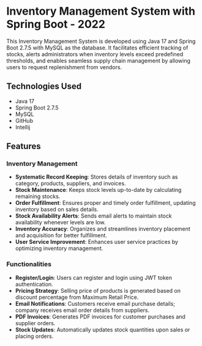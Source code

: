 # Inventory Management System with Spring Boot - 2022

This Inventory Management System is developed using Java 17 and Spring Boot 2.7.5 with MySQL as the database. It facilitates efficient tracking of stocks, alerts administrators when inventory levels exceed predefined thresholds, and enables seamless supply chain management by allowing users to request replenishment from vendors. 

## Technologies Used

- Java 17
- Spring Boot 2.7.5
- MySQL
- GitHub
- Intellij

## Features

### Inventory Management

- **Systematic Record Keeping**: Stores details of inventory such as category, products, suppliers, and invoices.
- **Stock Maintenance**: Keeps stock levels up-to-date by calculating remaining stocks.
- **Order Fulfillment**: Ensures proper and timely order fulfillment, updating inventory based on sales details.
- **Stock Availability Alerts**: Sends email alerts to maintain stock availability whenever levels are low.
- **Inventory Accuracy**: Organizes and streamlines inventory placement and acquisition for better fulfillment.
- **User Service Improvement**: Enhances user service practices by optimizing inventory management.

### Functionalities

- **Register/Login**: Users can register and login using JWT token authentication.
- **Pricing Strategy**: Selling price of products is generated based on discount percentage from Maximum Retail Price.
- **Email Notifications**: Customers receive email purchase details; company receives email order details from suppliers.
- **PDF Invoices**: Generates PDF invoices for customer purchases and supplier orders.
- **Stock Updates**: Automatically updates stock quantities upon sales or placing orders.
